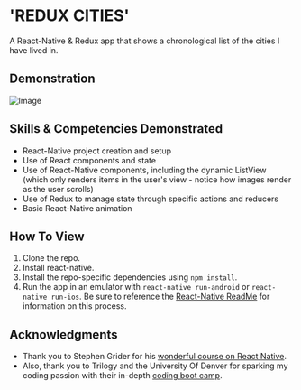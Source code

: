 # 'REDUX CITIES'

A React-Native & Redux app that shows a chronological list of the cities I have lived in.

## Demonstration

![Image](https://github.com/dgellisco/ReactNative-Redux/blob/master/README-Demo01.gif?raw=true)

## Skills & Competencies Demonstrated

* React-Native project creation and setup
* Use of React components and state
* Use of React-Native components, including the dynamic ListView (which only renders items in the user's view - notice how images render as the user scrolls)
* Use of Redux to manage state through specific actions and reducers
* Basic React-Native animation

## How To View

1. Clone the repo.
2. Install react-native.
3. Install the repo-specific dependencies using `npm install`.
4. Run the app in an emulator with `react-native run-android` or `react-native run-ios`.  Be sure to reference the [React-Native ReadMe](https://github.com/facebook/react-native/blob/master/README.md) for information on this process.

## Acknowledgments

* Thank you to Stephen Grider for his [wonderful course on React Native](https://www.udemy.com/the-complete-react-native-and-redux-course/).
* Also, thank you to Trilogy and the University Of Denver for sparking my coding passion with their in-depth [coding boot camp](https://bootcamp.du.edu/coding/).

